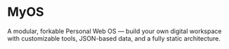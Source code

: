 # MyOS
A modular, forkable Personal Web OS — build your own digital workspace with customizable tools, JSON-based data, and a fully static architecture.

